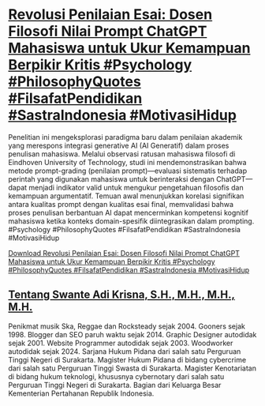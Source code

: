 # [Revolusi Penilaian Esai: Dosen Filosofi Nilai Prompt ChatGPT Mahasiswa untuk Ukur Kemampuan Berpikir Kritis #Psychology #PhilosophyQuotes #FilsafatPendidikan #SastraIndonesia #MotivasiHidup](https://swanteadikrisna.com/filsafat/website/49/revolusi-penilaian-esai-dosen-filosofi-nilai-prompt-chatgpt-mahasiswa-untuk-ukur-kemampuan-berpikir-kritis/)

Penelitian ini mengeksplorasi paradigma baru dalam penilaian akademik yang merespons integrasi generative AI (AI Generatif) dalam proses penulisan mahasiswa. Melalui observasi ratusan mahasiswa filosofi di Eindhoven University of Technology, studi ini mendemonstrasikan bahwa metode prompt-grading (penilaian prompt)—evaluasi sistematis terhadap perintah yang digunakan mahasiswa untuk berinteraksi dengan ChatGPT—dapat menjadi indikator valid untuk mengukur pengetahuan filosofis dan kemampuan argumentatif. Temuan awal menunjukkan korelasi signifikan antara kualitas prompt dengan kualitas esai final, memvalidasi bahwa proses penulisan berbantuan AI dapat mencerminkan kompetensi kognitif mahasiswa ketika konteks domain-spesifik diintegrasikan dalam prompting. #Psychology #PhilosophyQuotes #FilsafatPendidikan #SastraIndonesia #MotivasiHidup 

[Download Revolusi Penilaian Esai: Dosen Filosofi Nilai Prompt ChatGPT Mahasiswa untuk Ukur Kemampuan Berpikir Kritis #Psychology #PhilosophyQuotes #FilsafatPendidikan #SastraIndonesia #MotivasiHidup](https://swanteadikrisna.com/filsafat/website/49/revolusi-penilaian-esai-dosen-filosofi-nilai-prompt-chatgpt-mahasiswa-untuk-ukur-kemampuan-berpikir-kritis/)


## [Tentang Swante Adi Krisna, S.H., M.H., M.H., M.H.](https://swanteadikrisna.com/)

Penikmat musik Ska, Reggae dan Rocksteady sejak 2004. Gooners sejak 1998. Blogger dan SEO paruh waktu sejak 2014. Graphic Designer autodidak sejak 2001. Website Programmer autodidak sejak 2003. Woodworker autodidak sejak 2024. Sarjana Hukum Pidana dari salah satu Perguruan Tinggi Negeri di Surakarta. Magister Hukum Pidana di bidang cybercrime dari salah satu Perguruan Tinggi Swasta di Surakarta. Magister Kenotariatan di bidang hukum teknologi, khususnya cybernotary dari salah satu Perguruan Tinggi Negeri di Surakarta. Bagian dari Keluarga Besar Kementerian Pertahanan Republik Indonesia.
